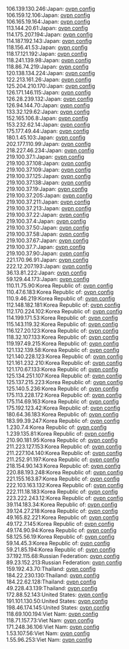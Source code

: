 106.139.130.246:Japan: [ovpn config](vpn/106_139_130_246.ovpn)  
106.159.12.106:Japan: [ovpn config](vpn/106_159_12_106.ovpn)  
106.165.19.164:Japan: [ovpn config](vpn/106_165_19_164.ovpn)  
113.144.20.61:Japan: [ovpn config](vpn/113_144_20_61.ovpn)  
114.175.207.194:Japan: [ovpn config](vpn/114_175_207_194.ovpn)  
114.187.192.143:Japan: [ovpn config](vpn/114_187_192_143.ovpn)  
118.156.41.53:Japan: [ovpn config](vpn/118_156_41_53.ovpn)  
118.17.121.192:Japan: [ovpn config](vpn/118_17_121_192.ovpn)  
118.241.139.98:Japan: [ovpn config](vpn/118_241_139_98.ovpn)  
118.86.74.219:Japan: [ovpn config](vpn/118_86_74_219.ovpn)  
120.138.134.224:Japan: [ovpn config](vpn/120_138_134_224.ovpn)  
122.213.161.26:Japan: [ovpn config](vpn/122_213_161_26.ovpn)  
125.204.210.170:Japan: [ovpn config](vpn/125_204_210_170.ovpn)  
126.171.146.115:Japan: [ovpn config](vpn/126_171_146_115.ovpn)  
126.28.239.132:Japan: [ovpn config](vpn/126_28_239_132.ovpn)  
126.94.144.70:Japan: [ovpn config](vpn/126_94_144_70.ovpn)  
133.32.129.62:Japan: [ovpn config](vpn/133_32_129_62.ovpn)  
152.165.106.8:Japan: [ovpn config](vpn/152_165_106_8.ovpn)  
153.232.62.14:Japan: [ovpn config](vpn/153_232_62_14.ovpn)  
175.177.49.44:Japan: [ovpn config](vpn/175_177_49_44.ovpn)  
180.1.45.103:Japan: [ovpn config](vpn/180_1_45_103.ovpn)  
202.177.110.99:Japan: [ovpn config](vpn/202_177_110_99.ovpn)  
218.227.46.234:Japan: [ovpn config](vpn/218_227_46_234.ovpn)  
219.100.37.1:Japan: [ovpn config](vpn/219_100_37_1.ovpn)  
219.100.37.108:Japan: [ovpn config](vpn/219_100_37_108.ovpn)  
219.100.37.109:Japan: [ovpn config](vpn/219_100_37_109.ovpn)  
219.100.37.125:Japan: [ovpn config](vpn/219_100_37_125.ovpn)  
219.100.37.138:Japan: [ovpn config](vpn/219_100_37_138.ovpn)  
219.100.37.19:Japan: [ovpn config](vpn/219_100_37_19.ovpn)  
219.100.37.205:Japan: [ovpn config](vpn/219_100_37_205.ovpn)  
219.100.37.211:Japan: [ovpn config](vpn/219_100_37_211.ovpn)  
219.100.37.213:Japan: [ovpn config](vpn/219_100_37_213.ovpn)  
219.100.37.22:Japan: [ovpn config](vpn/219_100_37_22.ovpn)  
219.100.37.4:Japan: [ovpn config](vpn/219_100_37_4.ovpn)  
219.100.37.50:Japan: [ovpn config](vpn/219_100_37_50.ovpn)  
219.100.37.58:Japan: [ovpn config](vpn/219_100_37_58.ovpn)  
219.100.37.67:Japan: [ovpn config](vpn/219_100_37_67.ovpn)  
219.100.37.7:Japan: [ovpn config](vpn/219_100_37_7.ovpn)  
219.100.37.90:Japan: [ovpn config](vpn/219_100_37_90.ovpn)  
221.170.96.91:Japan: [ovpn config](vpn/221_170_96_91.ovpn)  
222.12.207.193:Japan: [ovpn config](vpn/222_12_207_193.ovpn)  
36.13.81.222:Japan: [ovpn config](vpn/36_13_81_222.ovpn)  
59.129.44.173:Japan: [ovpn config](vpn/59_129_44_173.ovpn)  
110.11.75.90:Korea Republic of: [ovpn config](vpn/110_11_75_90.ovpn)  
110.47.6.183:Korea Republic of: [ovpn config](vpn/110_47_6_183.ovpn)  
110.9.46.219:Korea Republic of: [ovpn config](vpn/110_9_46_219.ovpn)  
112.148.182.181:Korea Republic of: [ovpn config](vpn/112_148_182_181.ovpn)  
112.170.224.102:Korea Republic of: [ovpn config](vpn/112_170_224_102.ovpn)  
114.199.171.53:Korea Republic of: [ovpn config](vpn/114_199_171_53.ovpn)  
115.143.119.32:Korea Republic of: [ovpn config](vpn/115_143_119_32.ovpn)  
116.127.20.123:Korea Republic of: [ovpn config](vpn/116_127_20_123.ovpn)  
118.32.107.133:Korea Republic of: [ovpn config](vpn/118_32_107_133.ovpn)  
119.197.49.215:Korea Republic of: [ovpn config](vpn/119_197_49_215.ovpn)  
121.132.139.58:Korea Republic of: [ovpn config](vpn/121_132_139_58.ovpn)  
121.140.228.123:Korea Republic of: [ovpn config](vpn/121_140_228_123.ovpn)  
121.161.232.210:Korea Republic of: [ovpn config](vpn/121_161_232_210.ovpn)  
121.170.67.133:Korea Republic of: [ovpn config](vpn/121_170_67_133.ovpn)  
125.134.251.107:Korea Republic of: [ovpn config](vpn/125_134_251_107.ovpn)  
125.137.215.223:Korea Republic of: [ovpn config](vpn/125_137_215_223.ovpn)  
125.140.5.236:Korea Republic of: [ovpn config](vpn/125_140_5_236.ovpn)  
175.113.228.172:Korea Republic of: [ovpn config](vpn/175_113_228_172.ovpn)  
175.114.69.163:Korea Republic of: [ovpn config](vpn/175_114_69_163.ovpn)  
175.192.123.42:Korea Republic of: [ovpn config](vpn/175_192_123_42.ovpn)  
180.64.36.183:Korea Republic of: [ovpn config](vpn/180_64_36_183.ovpn)  
183.99.39.247:Korea Republic of: [ovpn config](vpn/183_99_39_247.ovpn)  
1.230.7.4:Korea Republic of: [ovpn config](vpn/1_230_7_4.ovpn)  
1.239.135.81:Korea Republic of: [ovpn config](vpn/1_239_135_81.ovpn)  
210.90.181.95:Korea Republic of: [ovpn config](vpn/210_90_181_95.ovpn)  
211.223.127.153:Korea Republic of: [ovpn config](vpn/211_223_127_153.ovpn)  
211.227.104.140:Korea Republic of: [ovpn config](vpn/211_227_104_140.ovpn)  
211.252.91.197:Korea Republic of: [ovpn config](vpn/211_252_91_197.ovpn)  
218.154.90.143:Korea Republic of: [ovpn config](vpn/218_154_90_143.ovpn)  
220.88.193.248:Korea Republic of: [ovpn config](vpn/220_88_193_248.ovpn)  
221.155.163.87:Korea Republic of: [ovpn config](vpn/221_155_163_87.ovpn)  
222.103.163.132:Korea Republic of: [ovpn config](vpn/222_103_163_132.ovpn)  
222.111.18.183:Korea Republic of: [ovpn config](vpn/222_111_18_183.ovpn)  
223.222.243.12:Korea Republic of: [ovpn config](vpn/223_222_243_12.ovpn)  
39.114.183.34:Korea Republic of: [ovpn config](vpn/39_114_183_34.ovpn)  
39.124.27.218:Korea Republic of: [ovpn config](vpn/39_124_27_218.ovpn)  
49.165.82.221:Korea Republic of: [ovpn config](vpn/49_165_82_221.ovpn)  
49.172.7.145:Korea Republic of: [ovpn config](vpn/49_172_7_145.ovpn)  
49.174.90.94:Korea Republic of: [ovpn config](vpn/49_174_90_94.ovpn)  
58.125.56.19:Korea Republic of: [ovpn config](vpn/58_125_56_19.ovpn)  
59.14.45.3:Korea Republic of: [ovpn config](vpn/59_14_45_3.ovpn)  
59.21.85.194:Korea Republic of: [ovpn config](vpn/59_21_85_194.ovpn)  
37.192.115.68:Russian Federation: [ovpn config](vpn/37_192_115_68.ovpn)  
89.23.152.213:Russian Federation: [ovpn config](vpn/89_23_152_213.ovpn)  
159.192.43.70:Thailand: [ovpn config](vpn/159_192_43_70.ovpn)  
184.22.230.130:Thailand: [ovpn config](vpn/184_22_230_130.ovpn)  
184.22.62.128:Thailand: [ovpn config](vpn/184_22_62_128.ovpn)  
49.228.43.139:Thailand: [ovpn config](vpn/49_228_43_139.ovpn)  
172.88.52.143:United States: [ovpn config](vpn/172_88_52_143.ovpn)  
191.101.130.50:United States: [ovpn config](vpn/191_101_130_50.ovpn)  
198.46.174.145:United States: [ovpn config](vpn/198_46_174_145.ovpn)  
118.69.100.194:Viet Nam: [ovpn config](vpn/118_69_100_194.ovpn)  
118.71.157.73:Viet Nam: [ovpn config](vpn/118_71_157_73.ovpn)  
171.248.36.106:Viet Nam: [ovpn config](vpn/171_248_36_106.ovpn)  
1.53.107.56:Viet Nam: [ovpn config](vpn/1_53_107_56.ovpn)  
1.55.96.253:Viet Nam: [ovpn config](vpn/1_55_96_253.ovpn)  
